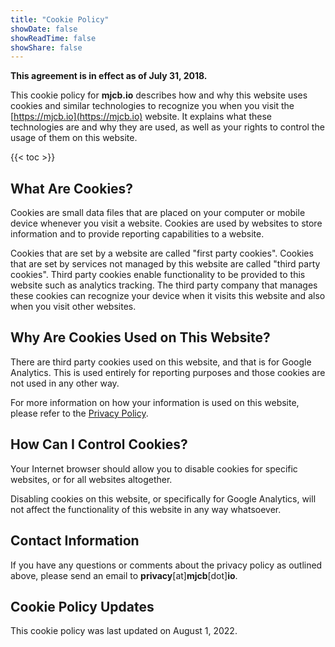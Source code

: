 ```yaml
---
title: "Cookie Policy"
showDate: false
showReadTime: false
showShare: false
---
```


**This agreement is in effect as of July 31, 2018.**

This cookie policy for **mjcb.io** describes how and why this website uses cookies and similar technologies to recognize you when you visit the [https://mjcb.io](https://mjcb.io) website. It explains what these technologies are and why they are used, as well as your rights to control the usage of them on this website.

{{< toc >}}

## What Are Cookies?

Cookies are small data files that are placed on your computer or mobile device whenever you visit a website. Cookies are used by websites to store information and to provide reporting capabilities to a website.

Cookies that are set by a website are called "first party cookies". Cookies that are set by services not managed by this website are called "third party cookies". Third party cookies enable functionality to be provided to this website such as analytics tracking. The third party company that manages these cookies can recognize your device when it visits this website and also when you visit other websites.

## Why Are Cookies Used on This Website?

There are third party cookies used on this website, and that is for Google Analytics. This is used entirely for reporting purposes and those cookies are not used in any other way.

For more information on how your information is used on this website, please refer to the [Privacy Policy](/privacy-policy).

## How Can I Control Cookies?

Your Internet browser should allow you to disable cookies for specific websites, or for all websites altogether.

Disabling cookies on this website, or specifically for Google Analytics, will not affect the functionality of this website in any way whatsoever.

## Contact Information

If you have any questions or comments about the privacy policy as outlined above, please send an email to **privacy**[at]**mjcb**[dot]**io**.

## Cookie Policy Updates

This cookie policy was last updated on August 1, 2022.
